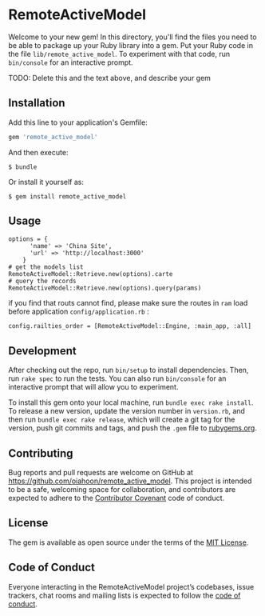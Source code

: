 # RemoteActiveModel

Welcome to your new gem! In this directory, you'll find the files you need to be able to package up your Ruby library into a gem. Put your Ruby code in the file `lib/remote_active_model`. To experiment with that code, run `bin/console` for an interactive prompt.

TODO: Delete this and the text above, and describe your gem

## Installation

Add this line to your application's Gemfile:

```ruby
gem 'remote_active_model'
```

And then execute:

    $ bundle

Or install it yourself as:

    $ gem install remote_active_model

## Usage

```
options = {
      'name' => 'China Site',
      'url' => 'http://localhost:3000'
    }
# get the models list
RemoteActiveModel::Retrieve.new(options).carte
# query the records
RemoteActiveModel::Retrieve.new(options).query(params)
```

if you find that routs cannot find, please make sure the routes in `ram` load before application `config/application.rb` :

    config.railties_order = [RemoteActiveModel::Engine, :main_app, :all]

## Development

After checking out the repo, run `bin/setup` to install dependencies. Then, run `rake spec` to run the tests. You can also run `bin/console` for an interactive prompt that will allow you to experiment.

To install this gem onto your local machine, run `bundle exec rake install`. To release a new version, update the version number in `version.rb`, and then run `bundle exec rake release`, which will create a git tag for the version, push git commits and tags, and push the `.gem` file to [rubygems.org](https://rubygems.org).

## Contributing

Bug reports and pull requests are welcome on GitHub at https://github.com/oiahoon/remote_active_model. This project is intended to be a safe, welcoming space for collaboration, and contributors are expected to adhere to the [Contributor Covenant](http://contributor-covenant.org) code of conduct.

## License

The gem is available as open source under the terms of the [MIT License](https://opensource.org/licenses/MIT).

## Code of Conduct

Everyone interacting in the RemoteActiveModel project’s codebases, issue trackers, chat rooms and mailing lists is expected to follow the [code of conduct](https://github.com/oiahoon/remote_active_model/blob/master/CODE_OF_CONDUCT.md).
